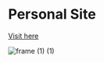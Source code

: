 # Personal Site
[Visit here](https://andreasavgou.github.io/) 


![frame (1) (1)](https://user-images.githubusercontent.com/22665704/147486829-f0314fea-c495-43e0-b424-0c803196cc63.png)



